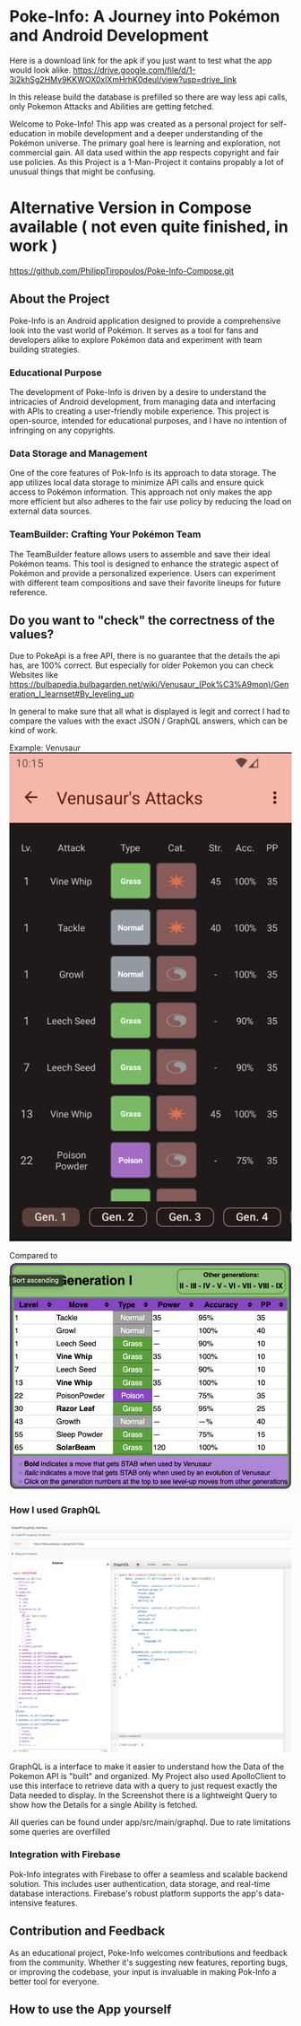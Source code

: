 # Poke-Info: A Journey into Pokémon and Android Development

Here is a download link for the apk if you just want to test what the app would look alike.
https://drive.google.com/file/d/1-3i2khSg2HMv9KKWOX0xlXmHrhK0deul/view?usp=drive_link

In this release build the database is prefilled so there are way less api calls, only Pokemon Attacks and Abilities are getting fetched.

Welcome to Poke-Info! This app was created as a personal project for self-education in mobile development and a deeper understanding of the Pokémon universe. The primary goal here is learning and exploration, not commercial gain. All data used within the app respects copyright and fair use policies. As this Project is a 1-Man-Project it contains propably a lot of unusual things that might be confusing. 

# Alternative Version in Compose available ( not even quite finished, in work )
https://github.com/PhilippTiropoulos/Poke-Info-Compose.git

## About the Project

Poke-Info is an Android application designed to provide a comprehensive look into the vast world of Pokémon. It serves as a tool for fans and developers alike to explore Pokémon data and experiment with team building strategies.

### Educational Purpose

The development of Poke-Info is driven by a desire to understand the intricacies of Android development, from managing data and interfacing with APIs to creating a user-friendly mobile experience. This project is open-source, intended for educational purposes, and I have no intention of infringing on any copyrights.

### Data Storage and Management

One of the core features of Pok-Info is its approach to data storage. The app utilizes local data storage to minimize API calls and ensure quick access to Pokémon information. This approach not only makes the app more efficient but also adheres to the fair use policy by reducing the load on external data sources.

### TeamBuilder: Crafting Your Pokémon Team

The TeamBuilder feature allows users to assemble and save their ideal Pokémon teams. This tool is designed to enhance the strategic aspect of Pokémon and provide a personalized experience. Users can experiment with different team compositions and save their favorite lineups for future reference.

## Do you want to "check" the correctness of the values?

Due to PokeApi is a free API, there is no guarantee that the details the api has, are 100% correct. But especially for older Pokemon you
can check Websites like https://bulbapedia.bulbagarden.net/wiki/Venusaur_(Pok%C3%A9mon)/Generation_I_learnset#By_leveling_up

In general to make sure that all what is displayed is legit and correct I had to compare the values with the exact JSON / GraphQL answers, which can be kind of work.

Example: Venusaur
![Venusaurs Attacks](app/imagesReadme/user_attacks_venusaur.png)

Compared to
![Website Attacks](app/imagesReadme/website_attacks_venusaur.png)

### How I used GraphQL

![Website Attacks](app/imagesReadme/graphql.png)

GraphQL is a interface to make it easier to understand how the Data of the Pokemon API is "built" and organized.
My Project also used ApolloClient to use this interface to retrieve data with a query to just request exactly the Data needed to display.
In the Screenshot there is a lightweight Query to show how the Details for a single Ability is fetched.

All queries can be found under app/src/main/graphql. Due to rate limitations some queries are overfilled

### Integration with Firebase

Pok-Info integrates with Firebase to offer a seamless and scalable backend solution. This includes user authentication, data storage, and real-time database interactions. Firebase's robust platform supports the app's data-intensive features.

## Contribution and Feedback

As an educational project, Poke-Info welcomes contributions and feedback from the community. Whether it's suggesting new features, reporting bugs, or improving the codebase, your input is invaluable in making Pok-Info a better tool for everyone.

## How to use the App yourself



